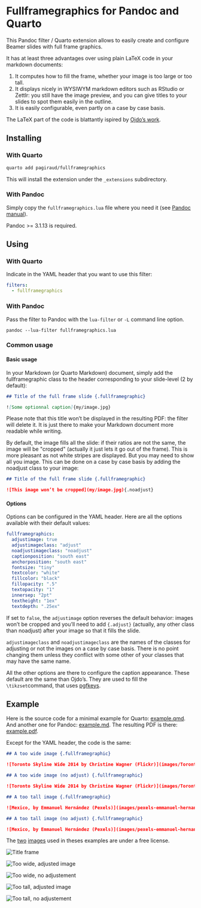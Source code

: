 # Fullframegraphics for Pandoc and Quarto

This Pandoc filter / Quarto extension allows to easily create and configure Beamer slides with full frame graphics.

It has at least three advantages over using plain LaTeX code in your markdown documents:

1.  It computes how to fill the frame, whether your image is too large or too tall.
2.  It displays nicely in WYSIWYM markdown editors such as RStudio or Zettlr: you still have the image preview, and you can give titles to your slides to spot them easily in the outline.
3.  It is easily configurable, even partly on a case by case basis.

The LaTeX part of the code is blattantly ispired by [Ojdo’s work](https://www.ojdo.de/wp/2018/06/finally-the-definitive-full-frame-graphic-commands-for-beamer-in-latex/).

## Installing

### With Quarto

``` bash
quarto add pagiraud/fullframegraphics
```

This will install the extension under the `_extensions` subdirectory.

### With Pandoc

Simply copy the `fullframegraphics.lua` file where you need it (see [Pandoc manual](https://pandoc.org/MANUAL.html#option--filter)).

Pandoc \>= 3.1.13 is required.

## Using

### With Quarto

Indicate in the YAML header that you want to use this filter:

``` yaml
filters:
  - fullframegraphics
```

### With Pandoc

Pass the filter to Pandoc with the `lua-filter` or `-L` command line option.

``` cli
pandoc --lua-filter fullframegraphics.lua
```

### Common usage

#### Basic usage

In your Markdown (or Quarto Markdown) document, simply add the fullframegraphic class to the header corresponding to your slide-level (2 by default):

``` markdown
## Title of the full frame slide {.fullframegraphic}

![Some optionnal caption]{my/image.jpg}
```

Please note that this title won’t be displayed in the resulting PDF: the filter will delete it. It is just there to make your Markdown document more readable while writing.

By default, the image fills all the slide: if their ratios are not the same, the image will be "cropped" (actually it just lets it go out of the frame). This is more pleasant as not white stripes are displayed. But you may need to show all you image. This can be done on a case by case basis by adding the noadjust class to your image:

``` markdown
## Title of the full frame slide {.fullframegraphic}

![This image won’t be cropped](my/image.jpg){.noadjust}
```

#### Options

Options can be configured in the YAML header. Here are all the options available with their default values:

``` yaml
fullframegraphics:
  adjustimage: true
  adjustimageclass: "adjust"
  noadjustimageclass: "noadjust"
  captionposition: "south east"
  anchorposition: "south east"
  fontsize: "tiny"
  textcolor: "white"
  fillcolor: "black"
  fillopacity: ".5"
  textopacity: "1"
  innersep: "2pt"
  textheight: "1ex"
  textdepth: ".25ex"
```

If set to `false`, the `adjustimage` option reverses the default behavior: images won’t be cropped and you’ll need to add `{.adjust}` (actually, any other class than noadjust) after your image so that it fills the slide.

`adjustimageclass` and `noadjustimageclass` are the names of the classes for adjusting or not the images on a case by case basis. There is no point changing them unless they conflict with some other of your classes that may have the same name.

All the other options are there to configure the caption appearance. These default are the same than Ojdo’s. They are used to fill the `\tikzset`command, that uses [pgfkeys](https://tikz.dev/pgfkeys#pgf.pgfkeys).

## Example

Here is the source code for a minimal example for Quarto: [example.qmd](example.qmd). And another one for Pandoc: [example.md](example.md). The resulting PDF is there: [example.pdf](example.pdf).

Except for the YAML header, the code is the same:

``` markdown
## A too wide image {.fullframegraphic}

![Toronto Skyline Wide 2014 by Christine Wagner (Flickr)](images/Toronto_Skyline_Wide_2014.jpg)

## A too wide image (no adjust) {.fullframegraphic}

![Toronto Skyline Wide 2014 by Christine Wagner (Flickr)](images/Toronto_Skyline_Wide_2014.jpg){.noadjust}

## A too tall image {.fullframegraphic}

![Mexico, by Emmanuel Hernández (Pexels)](images/pexels-emmanuel-hernandez.jpg)

## A too tall image (no adjust) {.fullframegraphic}

![Mexico, by Emmanuel Hernández (Pexels)](images/pexels-emmanuel-hernandez.jpg){.noadjust}
```

The [two](https://commons.wikimedia.org/wiki/File:Toronto_Skyline_Wide_2014.jpg) [images](https://www.pexels.com/photo/bottom-view-of-tall-skyscrapers-18128693/) used in theses examples are under a free license.

![Title frame](images/example1.webp)

![Too wide, adjusted image](images/example2.webp)

![Too wide, no adjustement](images/example3.webp)

![Too tall, adjusted image](images/example4.webp)

![Too tall, no adjustement](images/example5.webp)
